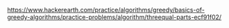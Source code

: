 https://www.hackerearth.com/practice/algorithms/greedy/basics-of-greedy-algorithms/practice-problems/algorithm/threequal-parts-ecf91f02/
